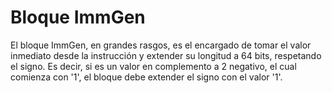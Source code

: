 # Bloque ImmGen
El bloque ImmGen, en grandes rasgos, es el encargado de tomar el valor inmediato desde la instrucción y extender su longitud a 64 bits, respetando el signo. Es decir, si es un valor en complemento a 2 negativo, el cual comienza con '1', el bloque debe extender el signo con el valor '1'.

